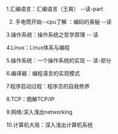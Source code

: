 1.汇编语言：汇编语言（王爽） --读-part

2. 手电筒开始--cpu了解 ：编码的奥秘 --读

3.操作系统：操作系统之哲学原理  -- 读

4.Linux：Linux体系与编程

5.操作系统：一个操作系统的实现  -- 读-部分

6.编译器：编程语言的实现模式

7.程序启动过程：程序员的自我修养

8.TCP：图解TCP/IP

9.网络:深入浅出networking

10.计算机大局：深入浅出计算机系统
